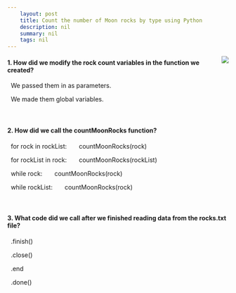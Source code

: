 ```yaml
---
    layout: post
    title: Count the number of Moon rocks by type using Python 
    description: nil
    summary: nil
    tags: nil
---
```



 <a target="_blank" href="https://docs.microsoft.com/en-us/learn/modules/count-moon-rocks-python-nasa/6a-knowledge-check/"><i class="fas fa-external-link-alt"></i> </a>
 <img align="right" src="https://docs.microsoft.com/en-us/learn/achievements/student-evangelism/count-moon-rocks-python-nasa.svg">
####  1. How did we modify the rock count variables in the function we created?


<i class='far fa-square'></i> &nbsp;&nbsp;We passed them in as parameters.

<i class='fas fa-check-square' style='color: Dodgerblue;'></i> &nbsp;&nbsp;We made them global variables.
<br />
<br />
<br />

####  2. How did we call the countMoonRocks function?


<i class='fas fa-check-square' style='color: Dodgerblue;'></i> &nbsp;&nbsp;for rock in rockList:       countMoonRocks(rock)

<i class='far fa-square'></i> &nbsp;&nbsp;for rockList in rock:       countMoonRocks(rockList)

<i class='far fa-square'></i> &nbsp;&nbsp;while rock:       countMoonRocks(rock)

<i class='far fa-square'></i> &nbsp;&nbsp;while rockList:       countMoonRocks(rock)
<br />
<br />
<br />

####  3. What code did we call after we finished reading data from the rocks.txt file?


<i class='far fa-square'></i> &nbsp;&nbsp;.finish()

<i class='fas fa-check-square' style='color: Dodgerblue;'></i> &nbsp;&nbsp;.close()

<i class='far fa-square'></i> &nbsp;&nbsp;.end

<i class='far fa-square'></i> &nbsp;&nbsp;.done()
<br />
<br />
<br />
